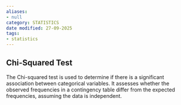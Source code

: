 ```yaml
---
aliases:
- null
category: STATISTICS
date modified: 27-09-2025
tags:
- statistics
---
```

## Chi-Squared Test

The Chi-squared test is used to determine if there is a significant association between categorical variables. It assesses whether the observed frequencies in a contingency table differ from the expected frequencies, assuming the data is independent.
